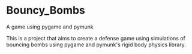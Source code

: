 # Bouncy_Bombs
A game using pygame and pymunk

This is a project that aims to create a defense game using simulations of bouncing bombs using pygame and pymunk's rigid body physics library. 
